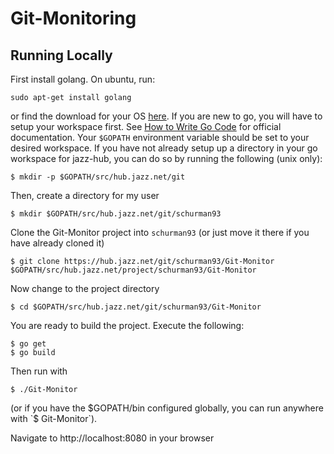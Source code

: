 Git-Monitoring 
==============

Running Locally 
---------------
First install golang. 
On ubuntu, run: 
```
sudo apt-get install golang
```
or find the download for your OS [here](https://golang.org/doc/install#tarball).
If you are new to go, you will have to setup your workspace first. See [How to Write Go Code](https://golang.org/doc/code.html) for official documentation.
Your `$GOPATH` environment variable should be set to your desired workspace.
If you have not already setup up a directory in your go workspace for jazz-hub, you can do so by running the following (unix only):
```
$ mkdir -p $GOPATH/src/hub.jazz.net/git
```
Then, create a directory for my user
```
$ mkdir $GOPATH/src/hub.jazz.net/git/schurman93
```
Clone the Git-Monitor project into `schurman93` (or just move it there if you have already cloned it)
```
$ git clone https://hub.jazz.net/git/schurman93/Git-Monitor $GOPATH/src/hub.jazz.net/project/schurman93/Git-Monitor
```
Now change to the project directory
```
$ cd $GOPATH/src/hub.jazz.net/git/schurman93/Git-Monitor
```
You are ready to build the project. Execute the following:
```
$ go get
$ go build 
```
Then run with 
```
$ ./Git-Monitor
```
(or if you have the $GOPATH/bin configured globally, you can run anywhere with `$ Git-Monitor`).

Navigate to http://localhost:8080 in your browser
